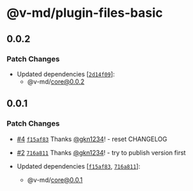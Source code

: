 # @v-md/plugin-files-basic

## 0.0.2

### Patch Changes

- Updated dependencies [[`2d14f09`](https://github.com/v-md/v-md/commit/2d14f09f14e9d1bd14f4a40e1b11a7beb6e4eca6)]:
  - @v-md/core@0.0.2

## 0.0.1

### Patch Changes

- [#4](https://github.com/v-md/v-md/pull/4) [`f15af83`](https://github.com/v-md/v-md/commit/f15af83da041f6eb5eb100c63e6d8de93fd70776) Thanks [@gkn1234](https://github.com/gkn1234)! - reset CHANGELOG

- [#2](https://github.com/v-md/v-md/pull/2) [`716a811`](https://github.com/v-md/v-md/commit/716a8114a4559a475ac2fe24133a5b71f4bcff8f) Thanks [@gkn1234](https://github.com/gkn1234)! - try to publish version first

- Updated dependencies [[`f15af83`](https://github.com/v-md/v-md/commit/f15af83da041f6eb5eb100c63e6d8de93fd70776), [`716a811`](https://github.com/v-md/v-md/commit/716a8114a4559a475ac2fe24133a5b71f4bcff8f)]:
  - @v-md/core@0.0.1
